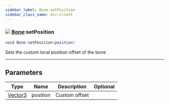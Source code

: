 ```yaml
---
sidebar_label: Bone:setPosition
sidebar_class_name: env-client
---
```


### ![](/img/wiki/client.png) [Bone](../bone/README.md):setPosition

```lua
void Bone:setPosition(position)
```

Sets the custom local position offset of the bone<br/>

-----------------
## Parameters

| Type   | Name | Description | Optional |
| ------ | ---- | ----------- | -------: |
| [Vector3](../vector3/README.md) | position | Custom offset |   |
